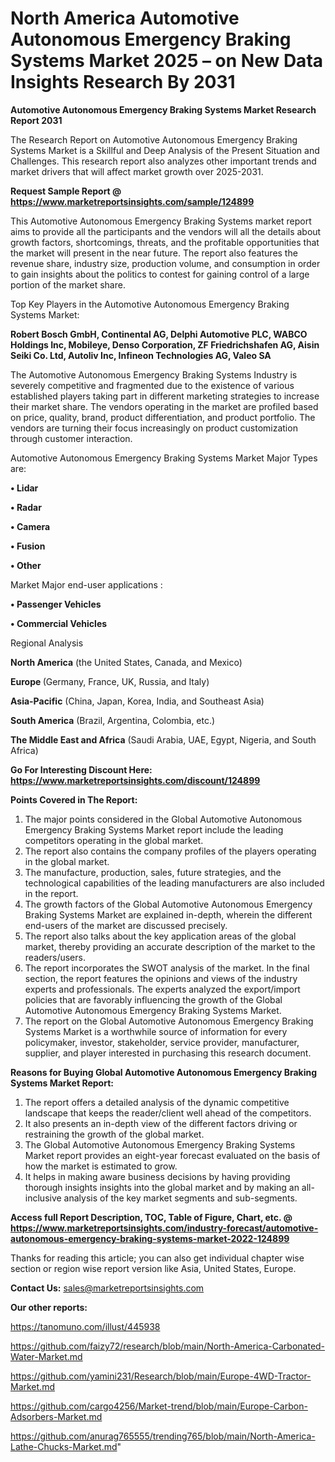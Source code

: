 # North America Automotive Autonomous Emergency Braking Systems Market 2025 – on New Data Insights Research By 2031

<strong>Automotive Autonomous Emergency Braking Systems Market Research Report 2031</strong>

The Research Report on Automotive Autonomous Emergency Braking Systems Market is a Skillful and Deep Analysis of the Present Situation and Challenges. This research report also analyzes other important trends and market drivers that will affect market growth over 2025-2031.

<strong>Request Sample Report @ <a href=https://www.marketreportsinsights.com/sample/124899>https://www.marketreportsinsights.com/sample/124899</a></strong>

This Automotive Autonomous Emergency Braking Systems market report aims to provide all the participants and the vendors will all the details about growth factors, shortcomings, threats, and the profitable opportunities that the market will present in the near future. The report also features the revenue share, industry size, production volume, and consumption in order to gain insights about the politics to contest for gaining control of a large portion of the market share.

Top Key Players in the Automotive Autonomous Emergency Braking Systems Market:

<strong>Robert Bosch GmbH, Continental AG, Delphi Automotive PLC, WABCO Holdings Inc, Mobileye, Denso Corporation, ZF Friedrichshafen AG, Aisin Seiki Co. Ltd, Autoliv Inc, Infineon Technologies AG, Valeo SA</strong>

The Automotive Autonomous Emergency Braking Systems Industry is severely competitive and fragmented due to the existence of various established players taking part in different marketing strategies to increase their market share. The vendors operating in the market are profiled based on price, quality, brand, product differentiation, and product portfolio. The vendors are turning their focus increasingly on product customization through customer interaction.

Automotive Autonomous Emergency Braking Systems Market Major Types are:

<strong>• Lidar

• Radar

• Camera

• Fusion

• Other</strong>

Market Major end-user applications :

<strong>• Passenger Vehicles

• Commercial Vehicles</strong>

Regional Analysis

</u><strong><b>North America</b></strong> (the United States, Canada, and Mexico)

<strong><b>Europe </b></strong>(Germany, France, UK, Russia, and Italy)

<strong><b>Asia-Pacific</b></strong> (China, Japan, Korea, India, and Southeast Asia)

<strong><b>South America</b></strong> (Brazil, Argentina, Colombia, etc.)

<strong><b>The Middle East and Africa</b></strong> (Saudi Arabia, UAE, Egypt, Nigeria, and South Africa)

<strong>Go For Interesting Discount Here: <a href=https://www.marketreportsinsights.com/discount/124899>https://www.marketreportsinsights.com/discount/124899</a></strong>

<strong>Points Covered in The Report:</strong>
<ol>
  <li>The major points considered in the Global Automotive Autonomous Emergency Braking Systems Market report include the leading competitors operating in the global market.</li>
  <li>The report also contains the company profiles of the players operating in the global market.</li>
  <li>The manufacture, production, sales, future strategies, and the technological capabilities of the leading manufacturers are also included in the report.</li>
  <li>The growth factors of the Global Automotive Autonomous Emergency Braking Systems Market are explained in-depth, wherein the different end-users of the market are discussed precisely.</li>
  <li>The report also talks about the key application areas of the global market, thereby providing an accurate description of the market to the readers/users.</li>
  <li>The report incorporates the SWOT analysis of the market. In the final section, the report features the opinions and views of the industry experts and professionals. The experts analyzed the export/import policies that are favorably influencing the growth of the Global Automotive Autonomous Emergency Braking Systems Market.</li>
  <li>The report on the Global Automotive Autonomous Emergency Braking Systems Market is a worthwhile source of information for every policymaker, investor, stakeholder, service provider, manufacturer, supplier, and player interested in purchasing this research document.</li>
</ol>
<strong>Reasons for Buying Global Automotive Autonomous Emergency Braking Systems Market Report:</strong>

<ol>
  <li>The report offers a detailed analysis of the dynamic competitive landscape that keeps the reader/client well ahead of the competitors.</li>
  <li>It also presents an in-depth view of the different factors driving or restraining the growth of the global market.</li>
  <li>The Global Automotive Autonomous Emergency Braking Systems Market report provides an eight-year forecast evaluated on the basis of how the market is estimated to grow.</li>
  <li>It helps in making aware business decisions by having providing thorough insights insights into the global market and by making an all-inclusive analysis of the key market segments and sub-segments.</li>
</ol>
<strong>Access full Report Description, TOC, Table of Figure, Chart, etc. @ <a href=https://www.marketreportsinsights.com/industry-forecast/automotive-autonomous-emergency-braking-systems-market-2022-124899>https://www.marketreportsinsights.com/industry-forecast/automotive-autonomous-emergency-braking-systems-market-2022-124899</a></strong>


Thanks for reading this article; you can also get individual chapter wise section or region wise report version like Asia, United States, Europe.

<strong>Contact Us:</strong>
sales@marketreportsinsights.com

<strong>Our other reports:</strong>

<a href=https://tanomuno.com/illust/445938>https://tanomuno.com/illust/445938</a>

<a href=https://github.com/faizy72/research/blob/main/North-America-Carbonated-Water-Market.md>https://github.com/faizy72/research/blob/main/North-America-Carbonated-Water-Market.md</a>

<a href=https://github.com/yamini231/Research/blob/main/Europe-4WD-Tractor-Market.md>https://github.com/yamini231/Research/blob/main/Europe-4WD-Tractor-Market.md</a>

<a href=https://github.com/cargo4256/Market-trend/blob/main/Europe-Carbon-Adsorbers-Market.md>https://github.com/cargo4256/Market-trend/blob/main/Europe-Carbon-Adsorbers-Market.md</a>

<a href=https://github.com/anurag765555/trending765/blob/main/North-America-Lathe-Chucks-Market.md>https://github.com/anurag765555/trending765/blob/main/North-America-Lathe-Chucks-Market.md</a>"

